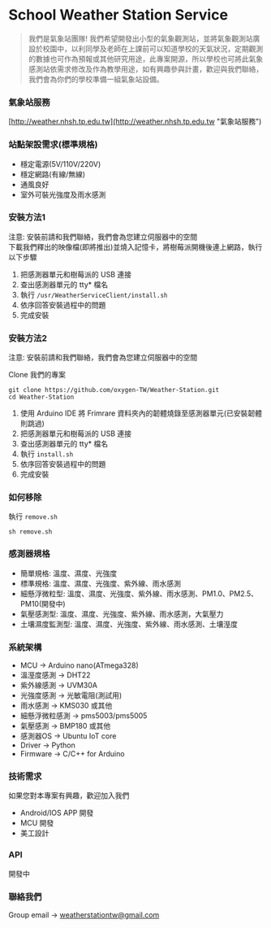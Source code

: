 # School Weather Station Service
>我們是氣象站團隊! 我們希望開發出小型的氣象觀測站，並將氣象觀測站廣設於校園中，以利同學及老師在上課前可以知道學校的天氣狀況，定期觀測的數據也可作為預報或其他研究用途，此專案開源，所以學校也可將此氣象感測站依需求修改及作為教學用途，如有興趣參與計畫，歡迎與我們聯絡，我們會為你們的學校準備一組氣象站設備。 

### 氣象站服務

[http://weather.nhsh.tp.edu.tw](http://weather.nhsh.tp.edu.tw "氣象站服務")

### 站點架設需求(標準規格)
- 穩定電源(5V/110V/220V)
- 穩定網路(有線/無線)
- 通風良好
- 室外可裝光強度及雨水感測

### 安裝方法1
注意: 安裝前請和我們聯絡，我們會為您建立伺服器中的空間 <br>
下載我們釋出的映像檔(即將推出)並燒入記憶卡，將樹莓派開機後連上網路，執行以下步驟

1. 把感測器單元和樹莓派的 USB 連接
2. 查出感測器單元的 tty* 檔名
3. 執行 `/usr/WeatherServiceClient/install.sh`
4. 依序回答安裝過程中的問題
5. 完成安裝

### 安裝方法2

注意: 安裝前請和我們聯絡，我們會為您建立伺服器中的空間

Clone 我們的專案

```
git clone https://github.com/oxygen-TW/Weather-Station.git
cd Weather-Station
```

1. 使用 Arduino IDE 將 Frimrare 資料夾內的韌體燒錄至感測器單元(已安裝韌體則跳過)
4. 把感測器單元和樹莓派的 USB 連接
5. 查出感測器單元的 tty* 檔名
6. 執行 `install.sh`
7. 依序回答安裝過程中的問題
8. 完成安裝

### 如何移除

執行 `remove.sh`
```
sh remove.sh
```

### 感測器規格
- 簡單規格: 溫度、濕度、光強度
- 標準規格: 溫度、濕度、光強度、紫外線、雨水感測
- 細懸浮微粒型: 溫度、濕度、光強度、紫外線、雨水感測、PM1.0、PM2.5、PM10(開發中)
- 氣壓感測型: 溫度、濕度、光強度、紫外線、雨水感測，大氣壓力
- 土壤濕度監測型: 溫度、濕度、光強度、紫外線、雨水感測、土壤溼度

### 系統架構
- MCU -> Arduino nano(ATmega328)
- 溫溼度感測 -> DHT22
- 紫外線感測 -> UVM30A
- 光強度感測 -> 光敏電阻(測試用)
- 雨水感測 -> KMS030 或其他
- 細懸浮微粒感測 -> pms5003/pms5005
- 氣壓感測 -> BMP180 或其他
- 感測器OS -> Ubuntu IoT core
- Driver -> Python
- Firmware -> C/C++ for Arduino

### 技術需求
如果您對本專案有興趣，歡迎加入我們

- Android/IOS APP 開發
- MCU 開發
- 美工設計

### API

開發中


### 聯絡我們

Group email -> weatherstationtw@gmail.com